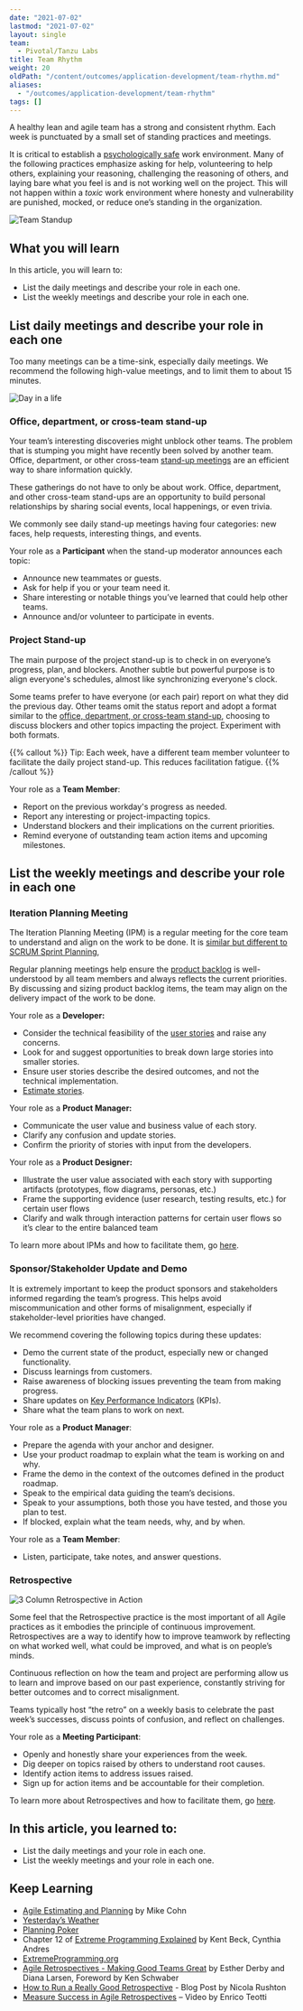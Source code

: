 ```yaml
---
date: "2021-07-02"
lastmod: "2021-07-02"
layout: single
team:
  - Pivotal/Tanzu Labs
title: Team Rhythm
weight: 20
oldPath: "/content/outcomes/application-development/team-rhythm.md"
aliases:
  - "/outcomes/application-development/team-rhythm"
tags: []
---
```


A healthy lean and agile team has a strong and consistent rhythm. Each week is punctuated by a small set of standing practices and meetings.

It is critical to establish a [psychologically safe](https://en.wikipedia.org/wiki/Psychological_safety) work environment. Many of the following practices emphasize asking for help, volunteering to help others, explaining your reasoning, challenging the reasoning of others, and laying bare what you feel is and is not working well on the project. This will not happen within a _toxic_ work environment where honesty and vulnerability are punished, mocked, or reduce one’s standing in the organization.

![Team Standup](/images/outcomes/application-development/standup.jpg)

## What you will learn

In this article, you will learn to:

- List the daily meetings and describe your role in each one.
- List the weekly meetings and describe your role in each one.

## List daily meetings and describe your role in each one

Too many meetings can be a time-sink, especially daily meetings. We recommend the following high-value meetings, and to limit them to about 15 minutes.

![Day in a life](/images/outcomes/application-development/day-in-a-life.jpg)

### Office, department, or cross-team stand-up

Your team’s interesting discoveries might unblock other teams. The problem that is stumping you might have recently been solved by another team. Office, department, or other cross-team [stand-up meetings](https://en.wikipedia.org/wiki/Stand-up_meeting) are an efficient way to share information quickly.

These gatherings do not have to only be about work. Office, department, and other cross-team stand-ups are an opportunity to build personal relationships by sharing social events, local happenings, or even trivia.

We commonly see daily stand-up meetings having four categories: new faces, help requests, interesting things, and events.

Your role as a **Participant** when the stand-up moderator announces each topic:

- Announce new teammates or guests.
- Ask for help if you or your team need it.
- Share interesting or notable things you’ve learned that could help other teams.
- Announce and/or volunteer to participate in events.

### Project Stand-up

The main purpose of the project stand-up is to check in on everyone’s progress, plan, and blockers. Another subtle but powerful purpose is to align everyone's schedules, almost like synchronizing everyone's clock.

Some teams prefer to have everyone (or each pair) report on what they did the previous day. Other teams omit the status report and adopt a format similar to the [office, department, or cross-team stand-up](#office-department-or-cross-team-stand-up), choosing to discuss blockers and other topics impacting the project. Experiment with both formats.

{{% callout %}}
Tip: Each week, have a different team member volunteer to facilitate the daily project stand-up. This reduces facilitation fatigue.
{{% /callout %}}

Your role as a **Team Member**:

- Report on the previous workday's progress as needed.
- Report any interesting or project-impacting topics.
- Understand blockers and their implications on the current priorities.
- Remind everyone of outstanding team action items and upcoming milestones.

## List the weekly meetings and describe your role in each one

### Iteration Planning Meeting

The Iteration Planning Meeting (IPM) is a regular meeting for the core team to understand and align on the work to be done. It is [similar but different to SCRUM Sprint Planning](https://tanzu.vmware.com/developer/practices/ipm/#sprint-planning-vs-iteration-planning),

Regular planning meetings help ensure the [product backlog](<https://en.wikipedia.org/wiki/Scrum_(software_development)#Product_backlog>) is well-understood by all team members and always reflects the current priorities. By discussing and sizing product backlog items, the team may align on the delivery impact of the work to be done.

Your role as a **Developer:**

- Consider the technical feasibility of the [user stories](https://en.wikipedia.org/wiki/User_story#:~:text=In%20software%20development%20and%20product,digitally%20in%20project%20management%20software.) and raise any concerns.
- Look for and suggest opportunities to break down large stories into smaller stories.
- Ensure user stories describe the desired outcomes, and not the technical implementation.
- [Estimate stories](https://tanzu.vmware.com/developer/practices/ipm/#estimation).

Your role as a **Product Manager:**

- Communicate the user value and business value of each story.
- Clarify any confusion and update stories.
- Confirm the priority of stories with input from the developers.

Your role as a **Product Designer:**

- Illustrate the user value associated with each story with supporting artifacts (prototypes, flow diagrams, personas, etc.)
- Frame the supporting evidence (user research, testing results, etc.) for certain user flows
- Clarify and walk through interaction patterns for certain user flows so it’s clear to the entire balanced team

To learn more about IPMs and how to facilitate them, go [here](https://tanzu.vmware.com/developer/practices/ipm/).

### Sponsor/Stakeholder Update and Demo

It is extremely important to keep the product sponsors and stakeholders informed regarding the team’s progress. This helps avoid miscommunication and other forms of misalignment, especially if stakeholder-level priorities have changed.

We recommend covering the following topics during these updates:

- Demo the current state of the product, especially new or changed functionality.
- Discuss learnings from customers.
- Raise awareness of blocking issues preventing the team from making progress.
- Share updates on [Key Performance Indicators](https://en.wikipedia.org/wiki/Performance_indicator) (KPIs).
- Share what the team plans to work on next.

Your role as a **Product Manager**:

- Prepare the agenda with your anchor and designer.
- Use your product roadmap to explain what the team is working on and why.
- Frame the demo in the context of the outcomes defined in the product roadmap.
- Speak to the empirical data guiding the team’s decisions.
- Speak to your assumptions, both those you have tested, and those you plan to test.
- If blocked, explain what the team needs, why, and by when.

Your role as a **Team Member**:

- Listen, participate, take notes, and answer questions.

### Retrospective

![3 Column Retrospective in Action](/practices/3-column-retro/images/retro-1.png)

Some feel that the Retrospective practice is the most important of all Agile practices as it embodies the principle of continuous improvement. Retrospectives are a way to identify how to improve teamwork by reflecting on what worked well, what could be improved, and what is on people’s minds.

Continuous reflection on how the team and project are performing allow us to learn and improve based on our past experience, constantly striving for better outcomes and to correct misalignment.

Teams typically host “the retro” on a weekly basis to celebrate the past week’s successes, discuss points of confusion, and reflect on challenges.

Your role as a **Meeting Participant**:

- Openly and honestly share your experiences from the week.
- Dig deeper on topics raised by others to understand root causes.
- Identify action items to address issues raised.
- Sign up for action items and be accountable for their completion.

To learn more about Retrospectives and how to facilitate them, go [here](https://tanzu.vmware.com/developer/practices/3-column-retro/).

## In this article, you learned to:

- List the daily meetings and your role in each one.
- List the weekly meetings and your role in each one.

## Keep Learning

- [Agile Estimating and Planning](https://www.amazon.com/Agile-Estimating-Planning-Mike-Cohn/dp/0131479415) by Mike Cohn
- [Yesterday’s Weather](http://wiki.c2.com/?YesterdaysWeather)
- [Planning Poker](https://en.wikipedia.org/wiki/Planning_poker)
- Chapter 12 of [Extreme Programming Explained](https://www.goodreads.com/book/show/67833.Extreme_Programming_Explained) by Kent Beck, Cynthia Andres
- [ExtremeProgramming.org](http://www.extremeprogramming.org/rules/iterationplanning.html)
- [Agile Retrospectives - Making Good Teams Great](https://pragprog.com/titles/dlret/agile-retrospectives/) by Esther Derby and Diana Larsen, Foreword by Ken Schwaber
- [How to Run a Really Good Retrospective](https://tanzu.vmware.com/content/blog/how-to-run-a-really-good-retrospective) - Blog Post by Nicola Rushton
- [Measure Success in Agile Retrospectives](https://tanzu.vmware.com/content/videos/measure-success-in-agile-retrospectives-enrico-teotti) – Video by Enrico Teotti
